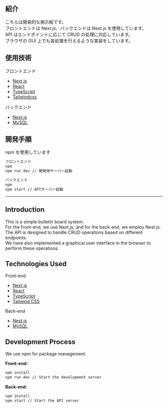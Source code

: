 ## 紹介

こちらは簡易的な掲示板です。  
フロントエンドは Next.js、バックエンドは Nest.js を使用しています。  
API はエンドポイントに応じて CRUD の処理に対応しています。  
ブラウザの GUI 上でも各処理を行えるような実装をしています。

## 使用技術

フロントエンド

- [Next.js](https://nextjs.org/)
- [React](https://ja.react.dev/)
- [TypeScript](https://www.typescriptlang.org/)
- [Tailwindcss](https://tailwindcss.com/)

バックエンド

- [Nest.js](https://nestjs.com/)
- [MySQL](https://www.mysql.com/jp/)

## 開発手順

npm を使用しています

```bash
フロントエンド
npm
npm run dev // 開発用サーバー起動

バックエンド
npm
npm start // APIサーバー起動
```

---

## Introduction

This is a simple bulletin board system.  
For the front-end, we use Next.js, and for the back-end, we employ Nest.js.  
The API is designed to handle CRUD operations based on different endpoints.  
We have also implemented a graphical user interface in the browser to perform these operations.

## Technologies Used

Front-end

- [Next.js](https://nextjs.org/)
- [React](https://reactjs.org/)
- [TypeScript](https://www.typescriptlang.org/)
- [Tailwind CSS](https://tailwindcss.com/)

Back-end

- [Nest.js](https://nestjs.com/)
- [MySQL](https://www.mysql.com/)

## Development Process

We use npm for package management.

**Front-end:**

```bash
npm install
npm run dev // Start the development server
```

**Back-end:**

```bash
npm install
npm start // Start the API server
```
